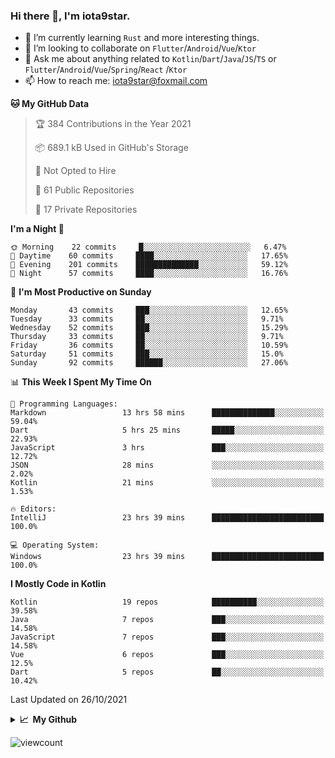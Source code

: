 ### Hi there 👋, I'm iota9star.

- 🌱 I’m currently learning `Rust` and more interesting things.
- 👯 I’m looking to collaborate on `Flutter`/`Android`/`Vue`/`Ktor`
- 💬 Ask me about anything related to `Kotlin`/`Dart`/`Java`/`JS`/`TS` or `Flutter`/`Android`/`Vue`/`Spring`/`React`
  /`Ktor`
- 📫 How to reach me: [iota9star@foxmail.com](iota9star@foxmail.com)



<!--START_SECTION:waka-->
**🐱 My GitHub Data** 

> 🏆 384 Contributions in the Year 2021
 > 
> 📦 689.1 kB Used in GitHub's Storage 
 > 
> 🚫 Not Opted to Hire
 > 
> 📜 61 Public Repositories 
 > 
> 🔑 17 Private Repositories  
 > 
**I'm a Night 🦉** 

```text
🌞 Morning    22 commits     █░░░░░░░░░░░░░░░░░░░░░░░░   6.47% 
🌆 Daytime    60 commits     ████░░░░░░░░░░░░░░░░░░░░░   17.65% 
🌃 Evening    201 commits    ██████████████░░░░░░░░░░░   59.12% 
🌙 Night      57 commits     ████░░░░░░░░░░░░░░░░░░░░░   16.76%

```
📅 **I'm Most Productive on Sunday** 

```text
Monday       43 commits     ███░░░░░░░░░░░░░░░░░░░░░░   12.65% 
Tuesday      33 commits     ██░░░░░░░░░░░░░░░░░░░░░░░   9.71% 
Wednesday    52 commits     ███░░░░░░░░░░░░░░░░░░░░░░   15.29% 
Thursday     33 commits     ██░░░░░░░░░░░░░░░░░░░░░░░   9.71% 
Friday       36 commits     ██░░░░░░░░░░░░░░░░░░░░░░░   10.59% 
Saturday     51 commits     ███░░░░░░░░░░░░░░░░░░░░░░   15.0% 
Sunday       92 commits     ██████░░░░░░░░░░░░░░░░░░░   27.06%

```


📊 **This Week I Spent My Time On** 

```text
💬 Programming Languages: 
Markdown                 13 hrs 58 mins      ██████████████░░░░░░░░░░░   59.04% 
Dart                     5 hrs 25 mins       █████░░░░░░░░░░░░░░░░░░░░   22.93% 
JavaScript               3 hrs               ███░░░░░░░░░░░░░░░░░░░░░░   12.72% 
JSON                     28 mins             ░░░░░░░░░░░░░░░░░░░░░░░░░   2.02% 
Kotlin                   21 mins             ░░░░░░░░░░░░░░░░░░░░░░░░░   1.53%

🔥 Editors: 
IntelliJ                 23 hrs 39 mins      █████████████████████████   100.0%

💻 Operating System: 
Windows                  23 hrs 39 mins      █████████████████████████   100.0%

```

**I Mostly Code in Kotlin** 

```text
Kotlin                   19 repos            ██████████░░░░░░░░░░░░░░░   39.58% 
Java                     7 repos             ███░░░░░░░░░░░░░░░░░░░░░░   14.58% 
JavaScript               7 repos             ███░░░░░░░░░░░░░░░░░░░░░░   14.58% 
Vue                      6 repos             ███░░░░░░░░░░░░░░░░░░░░░░   12.5% 
Dart                     5 repos             ██░░░░░░░░░░░░░░░░░░░░░░░   10.42%

```



 Last Updated on 26/10/2021
<!--END_SECTION:waka-->

<details>
  <summary><b>📈&nbsp;&nbsp;My Github</b></summary>
  <br>
  <img src='https://github-profile-trophy.vercel.app/?username=iota9star'>
  <img src='https://bad-apple-github-readme.vercel.app/api?show_bg=1&username=iota9star&hide_title=true'>
  <img src='http://cr-skills-chart-widget.azurewebsites.net/api/api?username=iota9star'>
</details>


![viewcount](https://count.getloli.com/get/@iota9star?theme=rule34)
